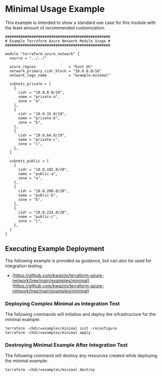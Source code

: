# Minimal Usage Example

This example is intended to show a standard use case for this module with the least amount of recommended customization.

```HCL
################################################
# Example Terraform Azure Network Module Usage #
################################################

module "terraform_azure_network" {
  source = "../../"

  azure_region               = "East US"
  network_primary_cidr_block = "10.0.0.0/16"
  network_tags_name          = "example-minimal"

  subnets_private = [
    {
      cidr = "10.0.0.0/19",
      name = "private-a",
      zone = "a",
    },
    {
      cidr = "10.0.32.0/19",
      name = "private-b",
      zone = "b",
    },
    {
      cidr = "10.0.64.0/19",
      name = "private-c",
      zone = "c",
    },
  ]

  subnets_public = [
    {
      cidr = "10.0.192.0/20",
      name = "public-a",
      zone = "a",
    },
    {
      cidr = "10.0.208.0/20",
      name = "public-b",
      zone = "b",
    },
    {
      cidr = "10.0.224.0/20",
      name = "public-c",
      zone = "c",
    },
  ]
}
```

## Executing Example Deployment

The following example is provided as guidance, but can also be used for integration testing:

* [https://github.com/kwaziio/terraform-azure-network/tree/main/examples/minimal](https://github.com/kwaziio/terraform-azure-network/tree/main/examples/minimal)

### Deploying Complex Minimal as Integration Test

The following commands will initialize and deploy the infrastructure for the minimal example:

```SHELL
terraform -chdir=examples/minimal init -reconfigure
terraform -chdir=examples/minimal apply
```

### Destroying Minimal Example After Integration Test

The following command will destroy any resources created while deploying the minimal example:

```SHELL
terraform -chdir=examples/minimal destroy
```
